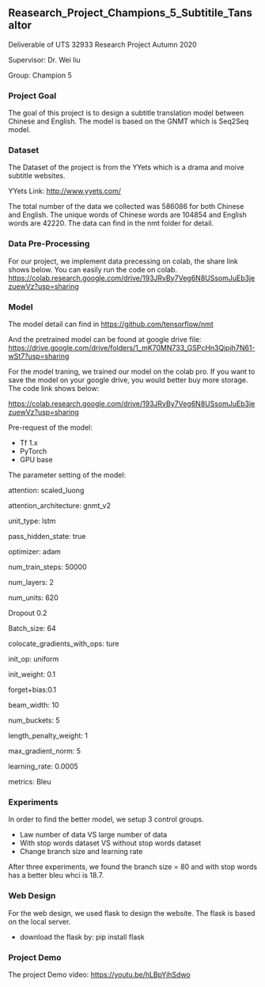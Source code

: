 ## Reasearch_Project_Champions_5_Subtitile_Tansaltor
Deliverable of UTS 32933 Research Project Autumn 2020

Supervisor: Dr. Wei liu

Group: Champion 5


### Project Goal
The goal of this project is to design a subtitle translation model between Chinese and English. The model is based on the 
GNMT which is Seq2Seq model.


### Dataset
The Dataset of the project is from the YYets which is a drama and moive subtitle websites. 

YYets Link: http://www.yyets.com/

The total number of the data we collected was 586086 for both Chinese and English. The unique words of 
Chinese words are 104854 and English words are 42220. The data can find in the nmt folder for detail.

### Data Pre-Processing
For our project, we implement data precessing on colab, the share link shows below. You can easily run the code on colab.
https://colab.research.google.com/drive/193JRvBy7Veg6N8USsomJuEb3jezuewVz?usp=sharing

### Model
The model detail can find in https://github.com/tensorflow/nmt

And the pretrained model can be found at google drive file:
https://drive.google.com/drive/folders/1_mK70MN733_GSPcHn3Qjpjh7N61-wSt7?usp=sharing

For the model traning, we trained our model on the colab pro. If you want to save the model on your google drive, you would 
better buy more storage. The code link shows below:

https://colab.research.google.com/drive/193JRvBy7Veg6N8USsomJuEb3jezuewVz?usp=sharing
 
Pre-request of the model: 
* Tf 1.x
* PyTorch
* GPU base

The parameter setting of the model:

attention: scaled_luong

attention_architecture: gnmt_v2

unit_type: lstm

pass_hidden_state: true

optimizer: adam

num_train_steps: 50000

num_layers: 2

num_units: 620

Dropout	0.2

Batch_size: 64

colocate_gradients_with_ops: ture

init_op: uniform

init_weight: 0.1

forget+bias:0.1

beam_width: 10

num_buckets: 5

length_penalty_weight: 1

max_gradient_norm: 5

learning_rate: 0.0005

metrics: Bleu

### Experiments 
In order to find the better model, we setup 3 control groups.
* Law number of data VS large number of data
* With stop words dataset VS without stop words dataset
* Change branch size and learning rate 

After three experiments, we found the branch size = 80 and with stop words has a better bleu whci is 18.7.

### Web Design
For the web design, we used flask to design the website. The flask is based on the local server.
* download the flask by: pip install flask

 
### Project Demo
The project Demo video:
https://youtu.be/hLBpYjhSdwo


